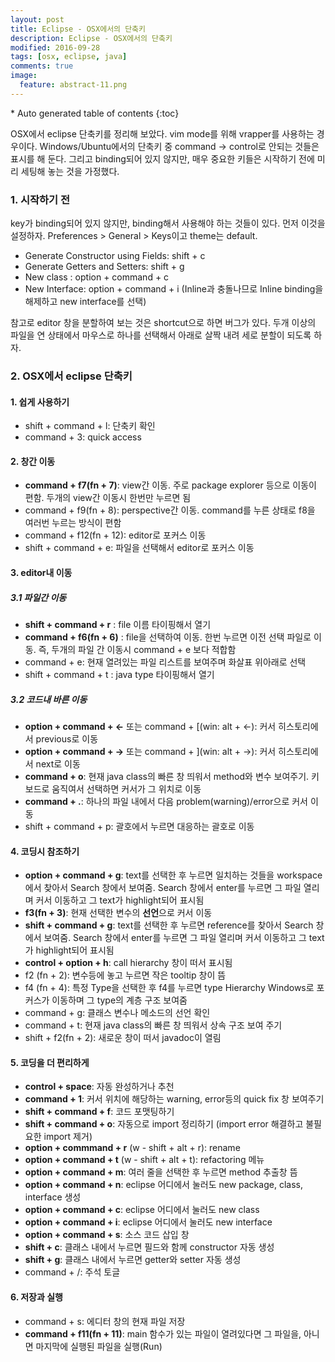 ```yaml
---
layout: post
title: Eclipse - OSX에서의 단축키
description: Eclipse - OSX에서의 단축키
modified: 2016-09-28
tags: [osx, eclipse, java]
comments: true
image:
  feature: abstract-11.png
---
```


<section id="table-of-contents" class="toc">
<div id="drawer" markdown="1">
*  Auto generated table of contents
{:toc}
</div>
</section><!-- /#table-of-contents -->

OSX에서 eclipse 단축키를 정리해 보았다. vim mode를 위해 vrapper를 사용하는 경우이다. 
Windows/Ubuntu에서의 단축키 중 command -> control로 안되는 것들은 표시를 해 둔다. 그리고 binding되어 있지 않지만, 매우 중요한 키들은 시작하기 전에 미리 세팅해 놓는 것을 가정했다.

### 1. 시작하기 전

key가 binding되어 있지 않지만, binding해서 사용해야 하는 것들이 있다. 먼저 이것을 설정하자. Preferences > General > Keys이고 theme는 default.

- Generate Constructor using Fields: shift + c
- Generate Getters and Setters: shift + g
- New class : option + command + c 
- New Interface: option + command + i (Inline과 충돌나므로 Inline binding을 해제하고 new interface를 선택)

참고로 editor 창을 분할하여 보는 것은 shortcut으로 하면 버그가 있다. 두개 이상의 파일을 연 상태에서 마우스로 하나를 선택해서 아래로 살짝 내려 세로 분할이 되도록 하자. 

### 2. OSX에서 eclipse 단축키

#### 1. 쉽게 사용하기

- shift + command + l: 단축키 확인
- command + 3: quick access

#### 2. 창간 이동 

- **command + f7(fn + 7)**: view간 이동. 주로 package explorer 등으로 이동이 편함. 두개의 view간 이동시 한번만 누르면 됨
- command + f9(fn + 8): perspective간 이동. command를 누른 상태로 f8을 여러번 누르는 방식이 편함
- command + f12(fn + 12): editor로 포커스 이동
- shift + command + e: 파일을 선택해서 editor로 포커스 이동

#### 3. editor내 이동

##### 3.1 파일간 이동 

- **shift + command + r** : file 이름 타이핑해서 열기
- **command + f6(fn + 6)** : file을 선택하여 이동. 한번 누르면 이전 선택 파일로 이동. 즉, 두개의 파일 간 이동시 command + e 보다 적합함
- command + e: 현재 열려있는 파일 리스트를 보여주며 화살표 위아래로 선택
- shift + command + t : java type 타이핑해서 열기

##### 3.2 코드내 바른 이동

- **option + command + ←**  또는 command + [(win: alt + ←): 커서 히스토리에서 previous로 이동
- **option + command + →** 또는 command + ](win: alt + →): 커서 히스토리에서 next로 이동
- **command + o**: 현재 java class의 빠른 창 띄워서 method와 변수 보여주기. 키보드로 움직여서 선택하면 커서가 그 위치로 이동
- **command + .**: 하나의 파일 내에서 다음 problem(warning)/error으로 커서 이동
- shift + command + p: 괄호에서 누르면 대응하는 괄호로 이동

#### 4. 코딩시 참조하기

- **option + command + g**: text를 선택한 후 누르면 일치하는 것들을 workspace에서 찾아서 Search 창에서 보여줌. Search 창에서 enter를 누르면 그 파일 열리며 커서 이동하고 그 text가 highlight되어 표시됨
- **f3(fn + 3)**: 현재 선택한 변수의 **선언**으로 커서 이동 
- **shift + command + g**: text를 선택한 후 누르면 reference를 찾아서 Search 창에서 보여줌. Search 창에서 enter를 누르면 그 파일 열리며 커서 이동하고 그 text가 highlight되어 표시됨
- **control + option + h**: call hierarchy 창이 떠서 표시됨
- f2 (fn + 2): 변수등에 놓고 누르면 작은 tooltip 창이 뜸
- f4 (fn + 4): 특정 Type을 선택한 후 f4를 누르면 type Hierarchy Windows로 포커스가 이동하며 그 type의 계층 구조 보여줌 
- command + g: 클래스 변수나 메소드의 선언 확인 
- command + t: 현재 java class의 빠른 창 띄워서 상속 구조 보여 주기
- shift + f2(fn + 2): 새로운 창이 떠서 javadoc이 열림

#### 5. 코딩을 더 편리하게

- **control + space**: 자동 완성하거나 추천
- **command + 1**: 커서 위치에 해당하는 warning, error등의 quick fix 창 보여주기
- **shift + command + f**: 코드 포맷팅하기
- **shift + command + o**: 자동으로 import 정리하기 (import error 해결하고 불필요한 import 제거)
- **option + commmand + r** (w - shift + alt + r): rename
- **option + command + t** (w - shift + alt + t): refactoring 메뉴
- **option + command + m**: 여러 줄을 선택한 후 누르면 method 추출창 뜸
- **option + command + n**: eclipse 어디에서 눌러도 new package, class, interface 생성
- **option + command + c**: eclipse 어디에서 눌러도 new class
- **option + command + i**: eclipse 어디에서 눌러도 new interface
- **option + command + s**: 소스 코드 삽입 창
- **shift + c**: 클래스 내에서 누르면 필드와 함께 constructor 자동 생성
- **shift + g**: 클래스 내에서 누르면 getter와 setter 자동 생성
- command + /: 주석 토글

#### 6. 저장과 실행

- command + s: 에디터 창의 현재 파일 저장
- **command + f11(fn + 11)**: main 함수가 있는 파일이 열려있다면 그 파일을, 아니면 마지막에 실행된 파일을 실행(Run)

